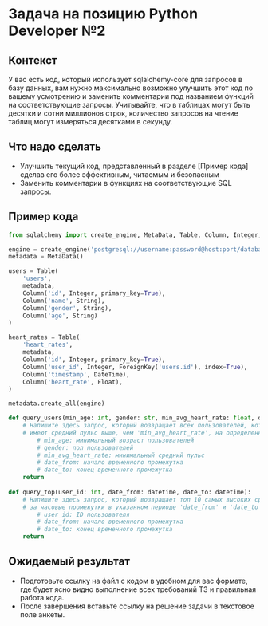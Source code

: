 # Задача на позицию Python Developer №2

## Контекст
У вас есть код, который использует sqlalchemy-core для запросов в базу данных, вам нужно максимально возможно улучшить этот код по вашему усмотрению и заменить комментарии под названием функций на соответствующие запросы. Учитывайте, что в таблицах могут быть десятки и сотни миллионов строк, количество запросов на чтение таблиц могут измеряться десятками в секунду.

## Что надо сделать
* Улучшить текущий код, представленный в разделе [Пример кода] сделав его более эффективным, читаемым и безопасным
* Заменить комментарии в функциях на соответствующие SQL запросы.

## Пример кода
``` python
from sqlalchemy import create_engine, MetaData, Table, Column, Integer, String, Float, DateTime, ForeignKey

engine = create_engine('postgresql://username:password@host:port/database_name')
metadata = MetaData()

users = Table(
    'users',
    metadata,
    Column('id', Integer, primary_key=True),
    Column('name', String),
    Column('gender', String),
    Column('age', String)
)

heart_rates = Table(
    'heart_rates',
    metadata,
    Column('id', Integer, primary_key=True),
    Column('user_id', Integer, ForeignKey('users.id'), index=True),
    Column('timestamp', DateTime),
    Column('heart_rate', Float),
)

metadata.create_all(engine)

def query_users(min_age: int, gender: str, min_avg_heart_rate: float, date_from: datetime, date_to: datetime):
    # Напишите здесь запрос, который возвращает всех пользователей, которые старше'min_age' и 
    # имеют средний пульс выше, чем 'min_avg_heart_rate', на определенном промежутке времени
        # min_age: минимальный возраст пользователей
        # gender: пол пользователей
        # min_avg_heart_rate: минимальный средний пульс
        # date_from: начало временного промежутка
        # date_to: конец временного промежутка
    return
    
def query_top(user_id: int, date_from: datetime, date_to: datetime):
    # Напишите здесь запрос, который возвращает топ 10 самых высоких средних показателей 'heart_rate' 
    # за часовые промежутки в указанном периоде 'date_from' и 'date_to'
        # user_id: ID пользователя
        # date_from: начало временного промежутка
        # date_to: конец временного промежутка
    return
```
## Ожидаемый результат
* Подготовьте ссылку на файл с кодом в удобном для вас формате, где будет ясно видно выполнение всех требований ТЗ и правильная работа кода.
* После завершения вставьте ссылку на решение задачи в текстовое поле анкеты.
